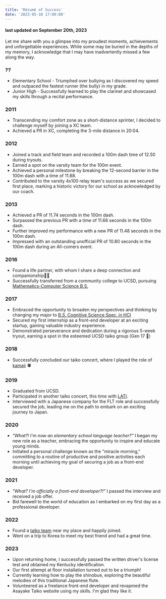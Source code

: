 ```yaml
---
title: 'Résumé of Success'
date: '2023-05-10 17:00:00'
---
```


#### last updated on September 20th, 2023

Let me share with you a glimpse into my proudest moments, achievements and unforgettable experiences. While some may be buried in the depths of my memory, I acknowledge that I may have inadvertently missed a few along the way.

### ??

- Elementary School - Triumphed over bullying as I discovered my speed and outpaced the fastest runner (the bully) in my grade.
- Junior High - Successfully learned to play the clarinet and showcased my skills through a recital performance.

### 2011

- Transcending my comfort zone as a short-distance sprinter, I decided to challenge myself by joining a XC team.
- Achieved a PR in XC, completing the 3-mile distance in 20:04.

### 2012

- Joined a track and field team and recorded a 100m dash time of 12.50 during tryouts.
- Earned a spot on the varsity team for the 100m event.
- Achieved a personal milestone by breaking the 12-second barrier in the 100m dash with a time of 11.88.
- Contributed to the varsity 4x100 relay team's success as we secured first place, marking a historic victory for our school as acknowledged by our coach.

### 2013

- Achieved a PR of 11.74 seconds in the 100m dash.
- Surpassed the previous PR with a time of 11.66 seconds in the 100m dash.
- Further improved my performance with a new PR of 11.48 seconds in the 100m dash.
- Impressed with an outstanding unofficial PR of 10.80 seconds in the 100m dash during an All-comers event.

### 2016

- Found a life partner, with whom I share a deep connection and companionship👧🏻
- Successfully transferred from a community college to UCSD, pursuing [Mathematics-Computer Science B.S.](https://math.ucsd.edu/students/undergraduate/ma30-math-computer-science-b-s)

### 2017

- Embraced the opportunity to broaden my perspectives and thinking by changing my major to [B.S. Cognitive Science Spec. in HCI](https://cogsci.ucsd.edu/undergraduates/major/design-interaction.html)
- Secured my first internship as a front-end developer at an exciting startup, gaining valuable industry experience.
- Demonstrated perseverance and dedication during a rigorous 5-week tryout, earning a spot in the esteemed UCSD taiko group (Gen 17 💛)

### 2018

- Successfully concluded our taiko concert, where I played the role of [kamaji](https://ghibli.fandom.com/wiki/Kamaj%C4%AB) 🕷️

### 2019

- Graduated from UCSD.
- Participated in another taiko concert, this time with [LATI](https://taiko.la/).
- Interviewed with a Japanese company for the FLT role and successfully secured the job, leading me on the path to embark on an exciting journey to Japan.

### 2020

- _"What?! I'm now an elementary school language teacher?"_ I began my new role as a teacher, embracing the opportunity to inspire and educate young minds.
- Initiated a personal challenge known as the "miracle morning," committing to a routine of productive and positive activities each morning until achieving my goal of securing a job as a front-end developer.

### 2021

- _"What? I'm officially a front-end developer?!"_ I passed the interview and received a job offer.
- Bid farewell to the world of education as I embarked on my first day as a professional developer.

### 2022

- Found a [taiko team](https://www.taikolab.com/) near my place and happily joined.
- Went on a trip to Korea to meet my best friend and had a great time.

### 2023

- Upon returning home, I successfully passed the written driver's license test and obtained my Kentucky identification.
- Our first attempt at floor installation turned out to be a triumph!
- Currently learning how to play the shinobue, exploring the beautiful melodies of this traditional Japanese flute.
- Volunteered as a freelance front-end developer and revapmed the Asayake Taiko website using my skills. I'm glad they like it.
